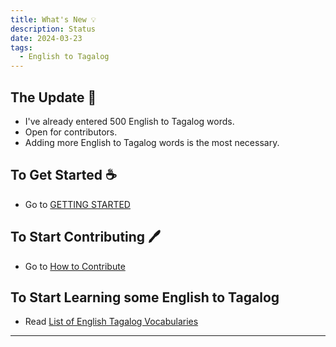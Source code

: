```yaml
---
title: What's New 💡
description: Status
date: 2024-03-23
tags:
  - English to Tagalog
---
```


## The Update 💭

 - I've already entered 500 English to Tagalog words.
 - Open for contributors.
 - Adding more English to Tagalog words is the most necessary.

## To Get Started  ☕

 - Go to [GETTING STARTED](gettingstarted.md)

## To Start Contributing  🖊️


 - Go to [How to Contribute](contribute.md)

## To Start Learning some English to Tagalog

 - Read [List of English Tagalog Vocabularies](vocab.md)

----